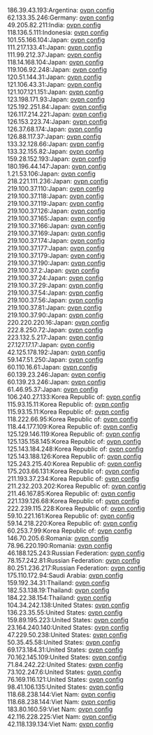 186.39.43.193:Argentina: [ovpn config](vpn/186_39_43_193.ovpn)  
62.133.35.246:Germany: [ovpn config](vpn/62_133_35_246.ovpn)  
49.205.82.211:India: [ovpn config](vpn/49_205_82_211.ovpn)  
118.136.5.111:Indonesia: [ovpn config](vpn/118_136_5_111.ovpn)  
101.55.166.104:Japan: [ovpn config](vpn/101_55_166_104.ovpn)  
111.217.133.41:Japan: [ovpn config](vpn/111_217_133_41.ovpn)  
111.99.212.37:Japan: [ovpn config](vpn/111_99_212_37.ovpn)  
118.14.168.104:Japan: [ovpn config](vpn/118_14_168_104.ovpn)  
119.106.92.248:Japan: [ovpn config](vpn/119_106_92_248.ovpn)  
120.51.144.31:Japan: [ovpn config](vpn/120_51_144_31.ovpn)  
121.106.43.31:Japan: [ovpn config](vpn/121_106_43_31.ovpn)  
121.107.121.151:Japan: [ovpn config](vpn/121_107_121_151.ovpn)  
123.198.171.93:Japan: [ovpn config](vpn/123_198_171_93.ovpn)  
125.192.251.84:Japan: [ovpn config](vpn/125_192_251_84.ovpn)  
126.117.214.221:Japan: [ovpn config](vpn/126_117_214_221.ovpn)  
126.153.223.74:Japan: [ovpn config](vpn/126_153_223_74.ovpn)  
126.37.68.174:Japan: [ovpn config](vpn/126_37_68_174.ovpn)  
126.88.117.37:Japan: [ovpn config](vpn/126_88_117_37.ovpn)  
133.32.128.66:Japan: [ovpn config](vpn/133_32_128_66.ovpn)  
133.32.155.82:Japan: [ovpn config](vpn/133_32_155_82.ovpn)  
159.28.152.193:Japan: [ovpn config](vpn/159_28_152_193.ovpn)  
180.196.44.147:Japan: [ovpn config](vpn/180_196_44_147.ovpn)  
1.21.53.106:Japan: [ovpn config](vpn/1_21_53_106.ovpn)  
218.221.111.236:Japan: [ovpn config](vpn/218_221_111_236.ovpn)  
219.100.37.110:Japan: [ovpn config](vpn/219_100_37_110.ovpn)  
219.100.37.118:Japan: [ovpn config](vpn/219_100_37_118.ovpn)  
219.100.37.119:Japan: [ovpn config](vpn/219_100_37_119.ovpn)  
219.100.37.126:Japan: [ovpn config](vpn/219_100_37_126.ovpn)  
219.100.37.165:Japan: [ovpn config](vpn/219_100_37_165.ovpn)  
219.100.37.166:Japan: [ovpn config](vpn/219_100_37_166.ovpn)  
219.100.37.169:Japan: [ovpn config](vpn/219_100_37_169.ovpn)  
219.100.37.174:Japan: [ovpn config](vpn/219_100_37_174.ovpn)  
219.100.37.177:Japan: [ovpn config](vpn/219_100_37_177.ovpn)  
219.100.37.179:Japan: [ovpn config](vpn/219_100_37_179.ovpn)  
219.100.37.190:Japan: [ovpn config](vpn/219_100_37_190.ovpn)  
219.100.37.2:Japan: [ovpn config](vpn/219_100_37_2.ovpn)  
219.100.37.24:Japan: [ovpn config](vpn/219_100_37_24.ovpn)  
219.100.37.29:Japan: [ovpn config](vpn/219_100_37_29.ovpn)  
219.100.37.54:Japan: [ovpn config](vpn/219_100_37_54.ovpn)  
219.100.37.56:Japan: [ovpn config](vpn/219_100_37_56.ovpn)  
219.100.37.81:Japan: [ovpn config](vpn/219_100_37_81.ovpn)  
219.100.37.90:Japan: [ovpn config](vpn/219_100_37_90.ovpn)  
220.220.220.16:Japan: [ovpn config](vpn/220_220_220_16.ovpn)  
222.8.250.72:Japan: [ovpn config](vpn/222_8_250_72.ovpn)  
223.132.5.217:Japan: [ovpn config](vpn/223_132_5_217.ovpn)  
27.127.17.17:Japan: [ovpn config](vpn/27_127_17_17.ovpn)  
42.125.178.192:Japan: [ovpn config](vpn/42_125_178_192.ovpn)  
59.147.51.250:Japan: [ovpn config](vpn/59_147_51_250.ovpn)  
60.110.16.61:Japan: [ovpn config](vpn/60_110_16_61.ovpn)  
60.139.23.246:Japan: [ovpn config](vpn/60_139_23_246.ovpn)  
60.139.23.246:Japan: [ovpn config](vpn/60_139_23_246.ovpn)  
61.46.95.37:Japan: [ovpn config](vpn/61_46_95_37.ovpn)  
106.240.27.133:Korea Republic of: [ovpn config](vpn/106_240_27_133.ovpn)  
115.93.15.11:Korea Republic of: [ovpn config](vpn/115_93_15_11.ovpn)  
115.93.15.11:Korea Republic of: [ovpn config](vpn/115_93_15_11.ovpn)  
118.222.66.95:Korea Republic of: [ovpn config](vpn/118_222_66_95.ovpn)  
118.44.177.109:Korea Republic of: [ovpn config](vpn/118_44_177_109.ovpn)  
125.129.146.119:Korea Republic of: [ovpn config](vpn/125_129_146_119.ovpn)  
125.135.158.145:Korea Republic of: [ovpn config](vpn/125_135_158_145.ovpn)  
125.143.184.248:Korea Republic of: [ovpn config](vpn/125_143_184_248.ovpn)  
125.143.188.126:Korea Republic of: [ovpn config](vpn/125_143_188_126.ovpn)  
125.243.215.40:Korea Republic of: [ovpn config](vpn/125_243_215_40.ovpn)  
175.203.66.131:Korea Republic of: [ovpn config](vpn/175_203_66_131.ovpn)  
211.193.37.234:Korea Republic of: [ovpn config](vpn/211_193_37_234.ovpn)  
211.232.203.202:Korea Republic of: [ovpn config](vpn/211_232_203_202.ovpn)  
211.46.167.85:Korea Republic of: [ovpn config](vpn/211_46_167_85.ovpn)  
221.139.126.68:Korea Republic of: [ovpn config](vpn/221_139_126_68.ovpn)  
222.239.115.228:Korea Republic of: [ovpn config](vpn/222_239_115_228.ovpn)  
59.10.221.161:Korea Republic of: [ovpn config](vpn/59_10_221_161.ovpn)  
59.14.218.220:Korea Republic of: [ovpn config](vpn/59_14_218_220.ovpn)  
60.253.7.99:Korea Republic of: [ovpn config](vpn/60_253_7_99.ovpn)  
146.70.205.6:Romania: [ovpn config](vpn/146_70_205_6.ovpn)  
78.96.220.190:Romania: [ovpn config](vpn/78_96_220_190.ovpn)  
46.188.125.243:Russian Federation: [ovpn config](vpn/46_188_125_243.ovpn)  
78.157.242.81:Russian Federation: [ovpn config](vpn/78_157_242_81.ovpn)  
80.251.236.217:Russian Federation: [ovpn config](vpn/80_251_236_217.ovpn)  
175.110.172.94:Saudi Arabia: [ovpn config](vpn/175_110_172_94.ovpn)  
159.192.34.31:Thailand: [ovpn config](vpn/159_192_34_31.ovpn)  
182.53.138.19:Thailand: [ovpn config](vpn/182_53_138_19.ovpn)  
184.22.38.154:Thailand: [ovpn config](vpn/184_22_38_154.ovpn)  
104.34.242.138:United States: [ovpn config](vpn/104_34_242_138.ovpn)  
136.23.35.55:United States: [ovpn config](vpn/136_23_35_55.ovpn)  
159.89.195.223:United States: [ovpn config](vpn/159_89_195_223.ovpn)  
23.164.240.140:United States: [ovpn config](vpn/23_164_240_140.ovpn)  
47.229.50.238:United States: [ovpn config](vpn/47_229_50_238.ovpn)  
50.35.45.58:United States: [ovpn config](vpn/50_35_45_58.ovpn)  
69.173.184.31:United States: [ovpn config](vpn/69_173_184_31.ovpn)  
70.162.145.109:United States: [ovpn config](vpn/70_162_145_109.ovpn)  
71.84.242.22:United States: [ovpn config](vpn/71_84_242_22.ovpn)  
73.102.247.6:United States: [ovpn config](vpn/73_102_247_6.ovpn)  
76.169.116.121:United States: [ovpn config](vpn/76_169_116_121.ovpn)  
98.41.106.135:United States: [ovpn config](vpn/98_41_106_135.ovpn)  
118.68.238.144:Viet Nam: [ovpn config](vpn/118_68_238_144.ovpn)  
118.68.238.144:Viet Nam: [ovpn config](vpn/118_68_238_144.ovpn)  
183.80.160.59:Viet Nam: [ovpn config](vpn/183_80_160_59.ovpn)  
42.116.228.225:Viet Nam: [ovpn config](vpn/42_116_228_225.ovpn)  
42.118.139.134:Viet Nam: [ovpn config](vpn/42_118_139_134.ovpn)  
